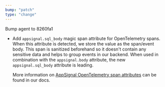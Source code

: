 ```yaml
---
bump: "patch"
type: "change"
---
```


Bump agent to 8260fa1

- Add `appsignal.sql_body` magic span attribute for OpenTelemetry spans. When this attribute is detected, we store the value as the span/event body. This span is sanitized beforehand so it doesn't contain any sensitive data and helps to group events in our backend. When used in combination with the `appsignal.body` attribute, the new `appsignal.sql_body` attribute is leading.

  More information on [AppSignal OpenTelemetry span attributes](https://docs.appsignal.com/opentelemetry/custom-instrumentation/attributes.html) can be found in our docs.
